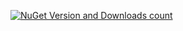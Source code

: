 [![NuGet Version and Downloads count](https://buildstats.info/nuget/TJC.Priority)](https://www.nuget.org/packages/TJC.Priority)
